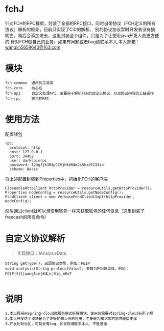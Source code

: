 # fchJ
针对FCH的RPC框架，封装了全部的RPC接口，同时自带协议（FCH定义的所有协议）解析的框架，目前只实现了CID的解析，
别的协议协议暂时开发者没有搞明白，稍后会添加进去，这里封装这个组件，只是为了让使用java开发人员更方便的
针对FCH做自己的业务，如果有问题或者bug请联系本人,本人邮箱：wanglin5659643@163.com


# 模块
````
fch-common  通用的工具类
fch-core    核心包
fch-api     自定义处理API，主要用于解析FCH的自定义协议，以及协议内容的上链操作
fch-rpc     钱包的RPC

````
# 使用方法

配置钱包
```
rpc:
  protocol: http
  host: 127.0.0.1
  port: 34452
  user: darkcoinrpc
  password: 123gfjk3R3pCCVjHtbRde2s5kzdf233sa
  scheme: Basic                         
```
 将上述配置封装到Properties中，初始化FCH的客户端
 ```
 CloseableHttpClient httpProvider = resourceUtils.getHttpProvider();
 Properties nodeConfig = resourceUtils.getNodeConfig();
 FchdClient client = new VerboseFchdClientImpl(httpProvider, nodeConfig);
 ```
然后通过client就可以想使用钱包一样来获取钱包的任何信息（这里封装了freecash的所有命令）


# 自定义协议解析
>实现接口：IAnalysisData
```
String getType(); 返回协议类型，例如：FEIP
void analysis(String protocolValue); 参数为FCH协议体，例如：FEIP|3|1|wanglin|#本人|Vip_nMeT
  
```
  
# 说明
```
1.本工程采用spring-cloud微服务模式拆解模块，使用前需要对spring-cloud有所了解
2.本人开发这个模块是为了更好的做上传的应用，主要是为知识库的提供底层支撑
3.开发比较匆忙，可能会有bug，如发现请联系本人，不胜感激
```